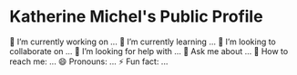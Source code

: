 # Katherine Michel's Public Profile

:telescope: I’m currently working on ...
:seedling: I’m currently learning ...
:dancers: I’m looking to collaborate on ...
:thinking: I’m looking for help with ...
:speech_balloon: Ask me about ...
:love_letter: How to reach me: ...
:smile: Pronouns: ...
:zap: Fun fact: ...
